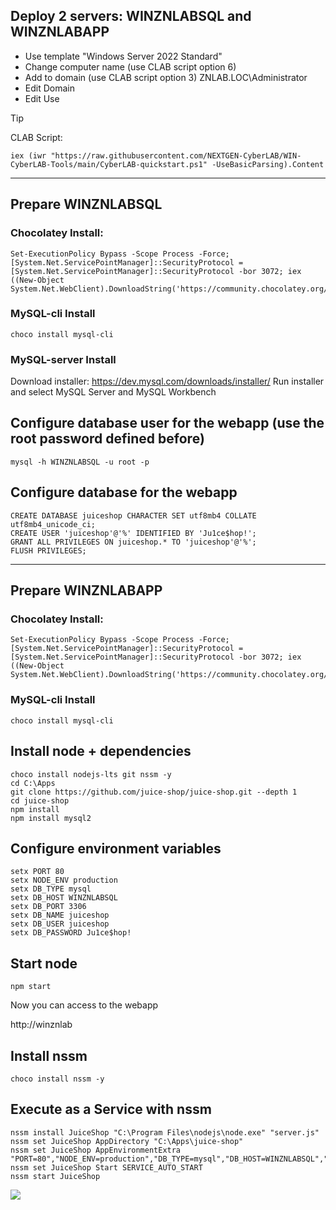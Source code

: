 ## Deploy 2 servers: WINZNLABSQL and WINZNLABAPP

- Use template "Windows Server 2022 Standard"
- Change computer name (use CLAB script option 6)
- Add to domain (use CLAB script option 3)
  ZNLAB.LOC\Administrator
- Edit Domain
- Edit Use

>[!TIP]
>CLAB Script:
>```
>iex (iwr "https://raw.githubusercontent.com/NEXTGEN-CyberLAB/WIN-CyberLAB-Tools/main/CyberLAB-quickstart.ps1" -UseBasicParsing).Content
>```
---
## Prepare WINZNLABSQL
### Chocolatey Install:
```
Set-ExecutionPolicy Bypass -Scope Process -Force; [System.Net.ServicePointManager]::SecurityProtocol = [System.Net.ServicePointManager]::SecurityProtocol -bor 3072; iex ((New-Object System.Net.WebClient).DownloadString('https://community.chocolatey.org/install.ps1'))
```
### MySQL-cli Install
```
choco install mysql-cli
```

### MySQL-server Install

Download installer:
https://dev.mysql.com/downloads/installer/
Run installer and select MySQL Server and MySQL Workbench

## Configure database user for the webapp (use the root password defined before)
```
mysql -h WINZNLABSQL -u root -p
```

## Configure database for the webapp
```
CREATE DATABASE juiceshop CHARACTER SET utf8mb4 COLLATE utf8mb4_unicode_ci;
CREATE USER 'juiceshop'@'%' IDENTIFIED BY 'Ju1ce$hop!';
GRANT ALL PRIVILEGES ON juiceshop.* TO 'juiceshop'@'%';
FLUSH PRIVILEGES;
```
---
## Prepare WINZNLABAPP
### Chocolatey Install:
```
Set-ExecutionPolicy Bypass -Scope Process -Force; [System.Net.ServicePointManager]::SecurityProtocol = [System.Net.ServicePointManager]::SecurityProtocol -bor 3072; iex ((New-Object System.Net.WebClient).DownloadString('https://community.chocolatey.org/install.ps1'))
```
### MySQL-cli Install
```
choco install mysql-cli
```
## Install node + dependencies
```
choco install nodejs-lts git nssm -y
cd C:\Apps
git clone https://github.com/juice-shop/juice-shop.git --depth 1
cd juice-shop
npm install
npm install mysql2
```
## Configure environment variables

```
setx PORT 80
setx NODE_ENV production
setx DB_TYPE mysql
setx DB_HOST WINZNLABSQL
setx DB_PORT 3306
setx DB_NAME juiceshop
setx DB_USER juiceshop
setx DB_PASSWORD Ju1ce$hop!
```
## Start node
```
npm start
```
Now you can access to the webapp

http://winznlab


## Install nssm
```
choco install nssm -y
```
## Execute as a Service with nssm

```
nssm install JuiceShop "C:\Program Files\nodejs\node.exe" "server.js"
nssm set JuiceShop AppDirectory "C:\Apps\juice-shop"
nssm set JuiceShop AppEnvironmentExtra "PORT=80","NODE_ENV=production","DB_TYPE=mysql","DB_HOST=WINZNLABSQL","DB_PORT=3306","DB_NAME=juiceshop","DB_USER=juiceshop","DB_PASSWORD=Ju1ce$hop!"
nssm set JuiceShop Start SERVICE_AUTO_START
nssm start JuiceShop
```
![](https://myoctocat.com/assets/images/base-octocat.svg)

